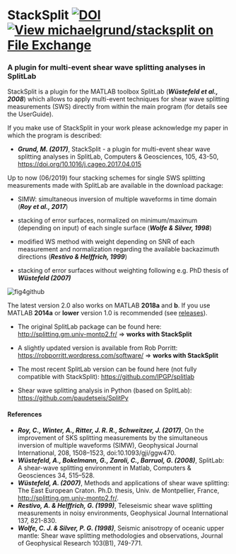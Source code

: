
# StackSplit                            [![DOI](https://zenodo.org/badge/77286869.svg)](https://zenodo.org/badge/latestdoi/77286869) [![View michaelgrund/stacksplit on File Exchange](https://www.mathworks.com/matlabcentral/images/matlab-file-exchange.svg)](https://de.mathworks.com/matlabcentral/fileexchange/62402-michaelgrund-stacksplit)                         
### A plugin for multi-event shear wave splitting analyses in SplitLab                  



StackSplit is a plugin for the MATLAB toolbox SplitLab (**_Wüstefeld et al., 2008_**) which allows to apply multi-event techniques for shear wave splitting measurements (SWS) directly from within the main program (for details see the UserGuide). 

If you make use of StackSplit in your work please acknowledge my paper in which the program is described:

- **_Grund, M. (2017)_**, StackSplit - a plugin for multi-event shear wave splitting analyses in SplitLab, Computers & Geosciences, 105, 43-50, https://doi.org/10.1016/j.cageo.2017.04.015


Up to now (06/2019) four stacking schemes for single SWS splitting measurements made with SplitLab are available in the download package:

- SIMW: simultaneous inversion of multiple waveforms in time domain (**_Roy et al., 2017_**)

- stacking of error surfaces, normalized on minimum/maximum (depending on input) of each single surface (**_Wolfe & Silver, 1998_**)

- modified WS method with weight depending on SNR of each measurement and normalization regarding the available backazimuth directions (**_Restivo & Helffrich, 1999_**)

- stacking of error surfaces without weighting following e.g. PhD thesis of **_Wüstefeld (2007)_**

![fig4github](https://user-images.githubusercontent.com/23025878/56716351-6d3d2a80-673a-11e9-8b34-2191c119d780.png)

The latest version 2.0 also works on MATLAB **2018a** and **b**. If you use MATLAB **2014a** or **lower**  version 1.0 is recommended (see  [releases](https://github.com/michaelgrund/stacksplit/releases)). 

- The original SplitLab package can be found here: http://splitting.gm.univ-montp2.fr/ => **works with StackSplit**

- A slightly updated version is available from Rob Porritt: https://robporritt.wordpress.com/software/ => **works with StackSplit**

- The most recent SplitLab version can be found here (not fully compatible with StackSplit): https://github.com/IPGP/splitlab

- Shear wave splitting analysis in Python (based on SplitLab): https://github.com/paudetseis/SplitPy

#### References

- **_Roy, C., Winter, A., Ritter, J. R. R., Schweitzer, J. (2017)_**, On the improvement of SKS splitting measurements by the simultaneous inversion of multiple waveforms (SIMW), Geophysical Journal International, 208, 1508–1523, doi:10.1093/gji/ggw470.
- **_Wüstefeld, A., Bokelmann, G., Zaroli, C., Barruol, G. (2008)_**, SplitLab: A shear-wave splitting environment in Matlab, Computers & Geosciences 34, 515–528.
- **_Wüstefeld, A. (2007)_**, Methods and applications of shear wave splitting: The East European Craton. Ph.D. thesis, Univ. de Montpellier, France, http://splitting.gm.univ-montp2.fr/.
- **_Restivo, A. & Helffrich, G. (1999)_**, Teleseismic shear wave splitting measurements in noisy environments, Geophysical Journal International 137, 821-830.
- **_Wolfe, C. J. & Silver, P. G. (1998)_**, Seismic anisotropy of oceanic upper mantle: Shear wave splitting methodologies and observations, Journal of Geophysical Research 103(B1), 749-771.











